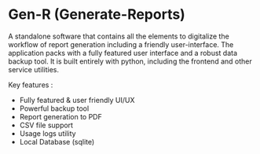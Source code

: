 # Gen-R (Generate-Reports)

A standalone software that contains all the elements to digitalize the workflow of report generation including a friendly user-interface.
The application packs with a fully featured user interface and a robust data backup tool.
It is built entirely with python, including the frontend and other service utilities.

Key features :
- Fully featured & user friendly UI/UX
- Powerful backup tool
- Report generation to PDF
- CSV file support
- Usage logs utility
- Local Database (sqlite)
